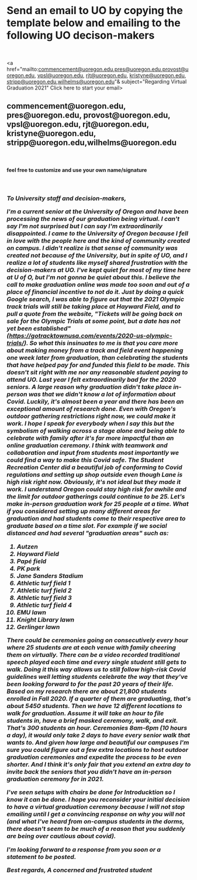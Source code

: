 
<html lang="en">

<head>
  <meta charset="UTF-8">
</head>
<body>
<div class="container">
<br>
<h1> Send an email to UO by copying the template below and emailing to the following UO decison-makers</h1>
  <br>
  
  <a href="mailto:commencement@uoregon.edu,pres@uoregon.edu,provost@uoregon.edu, vpsl@uoregon.edu, rjt@uoregon.edu, kristyne@uoregon.edu, stripp@uoregon.edu,wilhelms@uoregon.edu"& subject="Regarding Virtual Graduation 2021" Click here to start your email>

</a>
  
<h2> commencement@uoregon.edu, pres@uoregon.edu, provost@uoregon.edu, vpsl@uoregon.edu, rjt@uoregon.edu, kristyne@uoregon.edu, stripp@uoregon.edu,wilhelms@uoregon.edu </h2>

  <br>
  <h4> feel free to customize and use your own name/signature </h4>
  <br>
    <h3> <em>To University staff and decision-makers,

I'm a current senior at the University of Oregon and have been processing the news of our graduation being virtual. I can't say I'm not surprised but I can say I'm extraordinarily disappointed. I came to the University of Oregon because I fell in love with the people here and the kind of community created on campus. I didn't realize is that sense of community was created not because of the University, but in spite of UO, and I realize a lot of students like myself shared frustration with the decision-makers at UO. I've kept quiet for most of my time here at U of O, but I'm not gonna be quiet about this. I believe the call to make graduation online was made too soon and out of a place of financial incentive to not do it. Just by doing a quick Google search, I was able to figure out that the 2021 Olympic track trials will still be taking place at Hayward Field, and to pull a quote from the website, "Tickets will be going back on sale for the Olympic Trials at some point, but a date has not yet been established" (https://gotracktownusa.com/events/2020-us-olympic-trials/). So what this insinuates to me is that you care more about making money from a track and field event happening one week later from graduation, than celebrating the students that have helped pay for and funded this field to be made. This doesn't sit right with me nor any reasonable student paying to attend UO. Last year I felt extraordinarily bad for the 2020 seniors. A large reason why graduation didn't take place in-person was that we didn't know a lot of information about Covid. Luckily, it's almost been a year and there has been an exceptional amount of research done. Even with Oregon's outdoor gathering restrictions right now, we could make it work. I hope I speak for everybody when I say this but the symbolism of walking across a stage alone and being able to celebrate with family after it's far more impactful than an online graduation ceremony. I think with teamwork and collaboration and input from students most importantly we could find a way to make this Covid safe.
The Student Recreation Center did a beautiful job of conforming to Covid regulations and setting up shop outside even though Lane is high risk right now. Obviously, it's not ideal but they made it work. I understand Oregon could stay high risk for awhile and the limit for outdoor gatherings could continue to be 25. Let's make in-person graduation work for 25 people at a time.  What if you considered setting up many different areas for graduation and had students come to their respective area to graduate based on a time slot. For example if we social distanced and had several "graduation areas" such as:
1. Autzen
2. Hayward Field
3. Papé field
4. PK park
5. Jane Sanders Stadium
6. Athletic turf field 1
7. Athletic turf field 2
8. Athletic turf field 3
9. Athletic turf field 4
10. EMU lawn
11. Knight Library lawn
12. Gerlinger lawn

There could be ceremonies going on consecutively every hour where 25 students are at each venue with family cheering them on virtually. There can be a video recorded traditional speech played each time and every single student still gets to walk. Doing it this way allows us to still follow high-risk Covid guidelines well letting students celebrate the way that they've been looking forward to for the past 20 years of their life. Based on my research there are about 21,800 students enrolled in Fall 2020. If a quarter of them are graduating, that's about 5450 students. Then we have 12 different locations to walk for graduation. Assume it will take an hour to file students in, have a brief masked ceremony, walk, and exit. That's 300 students an hour. Ceremonies 8am-6pm (10 hours a day), it would only take 2 days to have every senior walk that wants to. And given how large and beautiful our campuses I'm sure you could figure out a few extra locations to host outdoor graduation ceremonies and expedite the process to be even shorter. And I think it's only fair that you extend an extra day to invite back the seniors that you didn't have an in-person graduation ceremony for in 2021.

I've seen setups with chairs be done for Introducktion so I know it can be done. I hope you reconsider your initial decision to have a virtual graduation ceremony because I will not stop emailing until I get a convincing response on why you will not (and what I've heard from on-campus students in the dorms, there doesn't seem to be much of a reason that you suddenly are being over cautious about covid).

I'm looking forward to a response from you soon or a statement to be posted.


Best regards,
A concerned and frustrated student  
      </em></h3>
<body>


